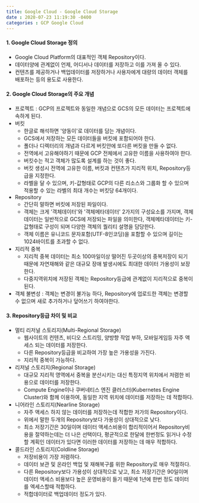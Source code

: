 ```yaml
---
title: Google Cloud - Google Cloud Storage
date : 2020-07-23 11:19:30 -0400
categories : GCP Google Cloud
---
```



#### 1. Google Cloud Storage 정의
* Google Cloud Platform의 대표적인 객체 Repository이다.
* 데이터양에 관계없이 언제, 어디서나 데이터를 저장하고 이를 가져 올 수 있다.
* 컨텐츠를 제공하거나 백업데이터를 저장하거나 사용자에게 대량의 데이터 객체를 배포하는 등의 용도로 사용한다.



#### 2. Google Cloud Storage의 주요 개념
* 프로젝트 : GCP의 프로젝트와 동일한 개념으로 GCS의 모든 데이터는 프로젝트에 속하게 된다.
* 버킷
    + 한글로 해석하면 '양동이'로 데이터를 담는 개념이다.
    + GCS에서 저장하는 모든 데이터들을 버킷에 포함되어야 한다.
    + 폴더나 디렉터리의 개념과 다르게 버킷안에 또다른 버킷을 만들 수 없다.
    + 전역에서 고유해야하기 때문에 GCP 전체에서 고유한 이름을 사용하여야 한다.
    + 버킷수는 적고 객체가 많도록 설계를 하는 것이 좋다.
    + 버킷 생성시 전역에 고유한 이름, 버킷과 컨텐츠가 지리적 위치, Repository등급을 지정한다.
    + 라벨을 달 수 있으며, 키-값형태로 GCP의 다른 리소스와 그룹화 할 수 있으며 적용할 수 있는 라벨의 최대 개수는 버킷당 64개이다.
* Repository
    + 간단히 말하면 버킷에 저장된 파일이다.
    + 객체는 크게 '객체데이터'와 '객체메타데이터' 2가지의 구성요소를 가지며, 객체 데이터는 일반적으로 GCS에 저장되는 파일을 의미한다, 객체메타데이터는 키-값형태로 구성이 되며 다양한 객체의 퀄리티 설명을 담당한다.
    + 객체 이름은 유니코드 문자포함(UTF-8인코딩)을 포함할 수 있으며 길이는 1024바이트를 초과할 수 없다.
* 지리적 중복
    + 지리적 중복 데이터는 최소 100마일이상 떨어진 두곳이상의 중복저장이 되기 때문에 자연재해와 같은 대규모 장애 발생시에도 최대한 데이터 가용성이 보장한다.
    + 다중지역위치에 저장된 객체는 Repository등급에 관계없이 지리적으로 중복이 된다.
* 객체 불변성 : 객체는 변경이 불가능 하다, Repository에 업로드한 객체는 변경할 수 없으며 새로 추가하거나 덮어쓰기 하여야한다.



#### 3. Repository등급 차이 및 비교
* 멀티 리저널 스토리지(Multi-Regional Storage)
    + 웹사이트의 컨텐츠, 비디오 스트리밍, 양방향 작업 부하, 모바일게임등 자주 액세스 되는 데이터를 저장한다.
    + 다른 Repository등급을 비교하여 가장 높은 가용성을 가진다.
    + 지리적 중복이 가능하다.
* 리저널 스토리지(Regional Storage)
    + 대규모 지리적 영역에서 중복을 분산시키는 대신 특정지역 위치에서 저렴한 비용으로 데이터를 저장한다.
    + Compute Engine이나 쿠버네티스 엔진 클러스터(Kubernetes Engine Cluster)와 함께 이용하여, 동일한 지역 위치에 데이터를 저장하는 데 적합하다.
* 니어라인 스토리지(Nearline Storage)
    + 자주 액세스 하지 않는 데이터를 저장하는데 적합한 저가의 Repository이다.
    + 위에서 말한 두개의 Repository보다 가용성이 상대적으로 낮다.
    + 최소 저장기간은 30일이며 데이터 액세스비용이 합리적이어서 Repository비용을 절약하는데는 더 나은 선택이다, 평균적으로 한달에 한번정도 읽거나 수정할 계획인 데이터가 있다면 이러한 데이터를 저장하는 데 매우 적합하다.
* 콜드라인 스토리지(Coldline Storage)
    + 저장비용이 가장 저렴하다.
    + 데이터 보관 및 온라인 백업 및 재해복구를 위한 Repository로 매우 적절하다.
    + 다른 Repository보다 가용성이 상대적으로 낮고, 최소 저장기간은 90일이며 데이터 액세스 비용보다 높은 운영비용이 들기 때문에 1년에 한번 정도 데이터를 엑세스할때 적합하다.
    + 적합데이터로 백업데이터 정도가 있다.

